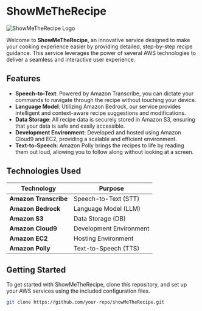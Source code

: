# ShowMeTheRecipe

![ShowMeTheRecipe Logo](path/to/your/image.png)

Welcome to **ShowMeTheRecipe**, an innovative service designed to make your cooking experience easier by providing detailed, step-by-step recipe guidance. This service leverages the power of several AWS technologies to deliver a seamless and interactive user experience.

## Features

- **Speech-to-Text**: Powered by Amazon Transcribe, you can dictate your commands to navigate through the recipe without touching your device.
- **Language Model**: Utilizing Amazon Bedrock, our service provides intelligent and context-aware recipe suggestions and modifications.
- **Data Storage**: All recipe data is securely stored in Amazon S3, ensuring that your data is safe and easily accessible.
- **Development Environment**: Developed and hosted using Amazon Cloud9 and EC2, providing a scalable and efficient environment.
- **Text-to-Speech**: Amazon Polly brings the recipes to life by reading them out loud, allowing you to follow along without looking at a screen.

## Technologies Used

| Technology           | Purpose                            |
|----------------------|------------------------------------|
| **Amazon Transcribe**| Speech-to-Text (STT)               |
| **Amazon Bedrock**   | Language Model (LLM)               |
| **Amazon S3**        | Data Storage (DB)                  |
| **Amazon Cloud9**    | Development Environment            |
| **Amazon EC2**       | Hosting Environment                |
| **Amazon Polly**     | Text-to-Speech (TTS)               |

## Getting Started

To get started with ShowMeTheRecipe, clone this repository, and set up your AWS services using the included configuration files.

```bash
git clone https://github.com/your-repo/showMeTheRecipe.git
